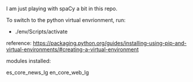 I am just playing with spaCy a bit in this repo.

To switch to the python virtual envrionment, run:

- ./env/Scripts/activate

reference: https://packaging.python.org/guides/installing-using-pip-and-virtual-environments/#creating-a-virtual-environment


modules installed:

es_core_news_lg
en_core_web_lg